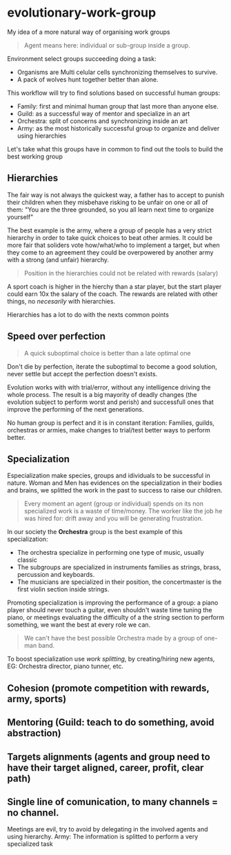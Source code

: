 # evolutionary-work-group
My idea of a more natural way of organising work groups

> Agent means here: individual or sub-group inside a group.

Environment select groups succeeding doing a task:
* Organisms are Multi celular cells synchronizing themselves to survive.
* A pack of wolves hunt together better than alone.

This workflow will try to find solutions based on successful human groups:
* Family: first and minimal human group that last more than anyone else.
* Guild: as a successful way of mentor and specialize in an art
* Orchestra: split of concerns and synchronizing inside an art
* Army: as the most historically successful group to organize and deliver using hierarchies

Let's take what this groups have in common to find out the tools to build the best working group

## Hierarchies

The fair way is not always the quickest way, a father has to accept to punish their children when they misbehave risking  to be unfair on one or all of them: "You are the three grounded, so you all learn next time to organize yourself"

The best example is the army, where a group of people has a very strict hierarchy in order to take quick choices to beat other armies. It could be more fair that soliders vote how/what/who to implement a target, but when they come to an agreement they could be overpowered by another army with a strong (and unfair) hierarchy.

> Position in the hierarchies could not be related with rewards (salary)

A sport coach is higher in the hierchy than a star player, but the start player could earn 10x the salary of the coach. The rewards are related with other things, no _necesarily_ with hierarchies.

Hierarchies has a lot to do with the nexts common points

## Speed over perfection

> A quick suboptimal choice is better than a late optimal one

Don't die by perfection, iterate the suboptimal to become a good solution, never settle but accept the perfection doesn't exists.

Evolution works with with trial/error, without any intelligence driving the whole process. The result is a big mayority of deadly changes (the evolution subject to perform worst and perish) and successfull ones that improve the performing of the next generations.

No human group is perfect and it is in constant iteration: Families, guilds, orchestras or armies, make changes to trial/test better ways to perform better.

## Specialization

Especialization make species, groups and idividuals to be successful in nature.
Woman and Men has evidences on the specialization in their bodies and brains, we splitted the work in the past to success to raise our children.

> Every moment an agent (group or individual) spends on its non specialized work is a waste of time/money. The worker like the job he was hired for: drift away and you will be generating frustration.

In our society the **Orchestra** group is the best example of this specialization:
* The orchestra specialize in performing one type of music, usually classic
* The subgroups are specialized in instruments families as strings, brass, percussion and keyboards.
* The musicians are specialized in their position, the concertmaster is the first violin section inside strings.

Promoting specialization is improving the performance of a group: a piano player should never touch a guitar, even shouldn't waste time tuning the piano, or meetings evaluating the difficulty of a the string section to perform something, we want the best at every role we can.

> We can't have the best possible Orchestra made by a group of one-man band. 

To boost specialization use *work splitting*, by creating/hiring new agents, EG: Orchestra director, piano tunner, etc.


## Cohesion (promote competition with rewards, army, sports)
## Mentoring (Guild: teach to do something, avoid abstraction)
## Targets alignments (agents and group need to have their target aligned, career, profit, clear path)
## Single line of comunication, to many channels = no channel.

Meetings are evil, try to avoid by delegating in the involved agents and using hierarchy.
Army: The information is splitted to perform a very specialized task
